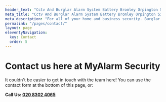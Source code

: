 ```yaml
---
header_text: "Cctv And Burglar Alarm System Battery Bromley Orpington Sidcup"
meta_title: "Cctv And Burglar Alarm System Battery Bromley Orpington Sidcup"
meta_description: "For all of your home and business security. Burglar Alarm Servicing, Burglar Alarm Installation, Alarm Battery and CCTV. Call 020 8302 4065"
permalink: "/pages/contact/"
layout: page
eleventyNavigation:
  key: Contact
  order: 5
---
```


# Contact us here at MyAlarm Security 

It couldn't be easier to get in touch with the team here! You can use the contact form at the bottom of this page, or:

**Call Us: [020 8302 4065](tel:02083024065)**